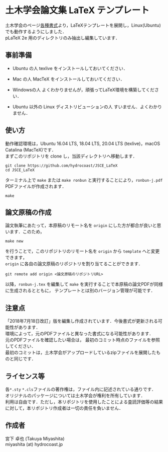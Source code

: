 # 土木学会論文集 LaTeX テンプレート
土木学会のページ[各種書式](http://committees.jsce.or.jp/jjsce/pform)より，LaTeXテンプレートを展開し，Linux(Ubuntu)でも動作するようにしました．  
pLaTeX 2e 用のディレクトリのみ抽出し編集しています．  

## 事前準備
- Ubuntu の人
texlive をインストールしておいてください．

- Mac の人
MacTeX をインストールしておいてください．

- Windowsの人
よくわかりませんが，頑張ってLaTeX環境を構築してください．

- Ubuntu 以外の Linux ディストリビューションの人
すいません．よくわかりません．


## 使い方
動作確認環境は，Ubuntu 16.04 LTS, 18.04 LTS, 20.04 LTS (texlive)，macOS Catalina (MacTeX)です．  
まずこのリポジトリを clone し，当該ディレクトリへ移動します．
```shell
git clone https://github.com/hydrocoast/JSCE_LaTeX
cd JSCE_LaTeX
```
ターミナル上で `make` または `make ronbun` と実行することにより，`ronbun-j.pdf` PDFファイルが作成されます．
```shell
make
```


## 論文原稿の作成
論文執筆にあたって，本原稿のリモート名を `origin` にした方が都合が良いと思います．このため，
```shell
make new
```
を行うことで，このリポジトリのリモート名を `origin` から `template` へと変更できます，  
`origin` に各自の論文原稿のリポジトリを割り当てることができます．
```shell
git remote add origin <論文原稿のリポジトリURL>
```
以降，`ronbun-j.tex` を編集して `make` を実行することで本原稿の論文PDFが同様に生成されるとともに，
テンプレートとは別のバージョン管理が可能です．  


## 注意点
「2018年7月18日改訂」版を編集し作成されています．今後書式が更新される可能性があります．  
環境によって，元のPDFファイルと異なった書式になる可能性があります．  
元のPDFファイルを確認したい場合は， 最初のコミット時点のファイルを参照してください．  
最初のコミットは，土木学会がアップロードしているzipファイルを展開したものと同じです．  

## ライセンス等
各`*.sty` `*.cls`ファイルの著作権は，ファイル内に記述されている通りです．  
オリジナルのパッケージについては土木学会が権利を所有しています．  
利用は自由です．ただし，本リポジトリを使用したことによる査読評価等の結果に対して，本リポジトリ作成者は一切の責任を負いません．

## 作成者
宮下 卓也 (Takuya Miyashita)  
miyashita (at) hydrocoast.jp
